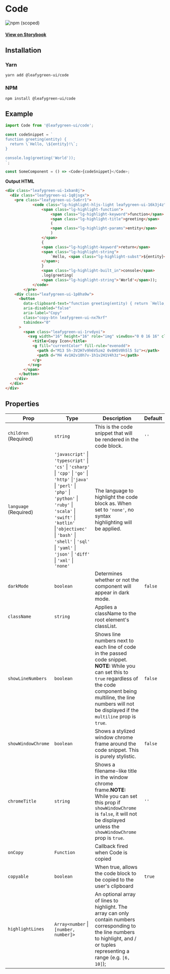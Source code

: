 # Code

![npm (scoped)](https://img.shields.io/npm/v/@leafygreen-ui/code.svg)

#### [View on Storybook](https://mongodb.github.io/leafygreen-ui/?path=/story/code--multiline)

## Installation

### Yarn

```shell
yarn add @leafygreen-ui/code
```

### NPM

```shell
npm install @leafygreen-ui/code
```

## Example

```js
import Code from '@leafygreen-ui/code';

const codeSnippet = `
function greeting(entity) {
  return \`Hello, \${entity}!\`;
}

console.log(greeting('World'));
`;

const SomeComponent = () => <Code>{codeSnippet}</Code>;
```

**Output HTML**

```html
<div class="leafygreen-ui-1xban8j">
  <div class="leafygreen-ui-1q8jsgx">
    <pre class="leafygreen-ui-5u6rr1">
			<code class="lg-highlight-hljs-light leafygreen-ui-16k3j4z">
				<span class="lg-highlight-function">
					<span class="lg-highlight-keyword">function</span>
					<span class="lg-highlight-title">greeting</span>
					(
					<span class="lg-highlight-params">entity</span>
					)
				</span>
				{
				<span class="lg-highlight-keyword">return</span>
				<span class="lg-highlight-string">
					`Hello, <span class="lg-highlight-subst">${entity}</span>!`
				</span>;
				}
				<span class="lg-highlight-built_in">console</span>
				.log(greeting(
				<span class="lg-highlight-string">'World'</span>));
			</code>
		</pre>
    <div class="leafygreen-ui-1p8ha9w">
      <button
        data-clipboard-text="function greeting(entity) { return `Hello, ${entity}!`; } console.log(greeting('World'));"
        aria-disabled="false"
        aria-label="Copy"
        class="copy-btn leafygreen-ui-nx7krf"
        tabindex="0"
      >
        <span class="leafygreen-ui-1rvdyoi">
          <svg width="16" height="16" role="img" viewBox="0 0 16 16" class="">
            <title>Copy Icon</title>
            <g fill="currentColor" fill-rule="evenodd">
              <path d="M13 5h-3V2H7v9h6V5zm2 0v8H5V0h5l5 5z"></path>
              <path d="M4 4v1H2v10h7v-1h1v2H1V4h3z"></path>
            </g>
          </svg>
        </span>
      </button>
    </div>
  </div>
</div>
```

## Properties

| Prop                  | Type                                                                                                                                                                                                                                                                                                          | Description                                                                                                                                                                                                                                     | Default |
| --------------------- | ------------------------------------------------------------------------------------------------------------------------------------------------------------------------------------------------------------------------------------------------------------------------------------------------------------- | ----------------------------------------------------------------------------------------------------------------------------------------------------------------------------------------------------------------------------------------------- | ------- |
| `children` (Required) | `string`                                                                                                                                                                                                                                                                                                      | This is the code snippet that will be rendered in the code block.                                                                                                                                                                               | `''`    |
| `language` (Required) | `'javascript'` \| `'typescript'` \| `'cs'` \| `'csharp'` \| `'cpp'` \| `'go'` \| `'http'` \|`'java'` \| `'perl'` \| `'php'` \| `'python'` \| `'ruby'` \| `'scala'` \| `'swift'` \| `'kotlin'` \|`'objectivec'` \| `'bash'` \| `'shell'` \| `'sql'` \| `'yaml'` \| `'json'` \| `'diff'` \| `'xml'` \| `'none'` | The language to highlight the code block as. When set to `'none'`, no syntax highlighting will be applied.                                                                                                                                      |         |
| `darkMode`            | `boolean`                                                                                                                                                                                                                                                                                                     | Determines whether or not the component will appear in dark mode.                                                                                                                                                                               | `false` |
| `className`           | `string`                                                                                                                                                                                                                                                                                                      | Applies a className to the root element's classList.                                                                                                                                                                                            |         |
| `showLineNumbers`     | `boolean`                                                                                                                                                                                                                                                                                                     | Shows line numbers next to each line of code in the passed code snippet. **NOTE:** While you can set this to `true` regardless of the code component being multiline, the line numbers will not be displayed if the `multiline` prop is `true`. | `false` |
| `showWindowChrome`    | `boolean`                                                                                                                                                                                                                                                                                                     | Shows a stylized window chrome frame around the code snippet. This is purely stylistic.                                                                                                                                                         | `false` |
| `chromeTitle`         | `string`                                                                                                                                                                                                                                                                                                      | Shows a filename-like title in the window chrome frame.**NOTE:** While you can set this prop if `showWindowChrome` is `false`, it will not be displayed unless the `showWindowChrome` prop is `true`.                                           | `''`    |
| `onCopy`              | `Function`                                                                                                                                                                                                                                                                                                    | Callback fired when Code is copied                                                                                                                                                                                                              |         |
| `copyable`            | `boolean`                                                                                                                                                                                                                                                                                                     | When true, allows the code block to be copied to the user's clipboard                                                                                                                                                                           | `true`  |
| `highlightLines`      | `Array<number` \| `[number, number]>`                                                                                                                                                                                                                                                                         | An optional array of lines to highlight. The array can only contain numbers corresponding to the line numbers to highlight, and / or tuples representing a range (e.g. `[6, 10]`);                                                              |         |
